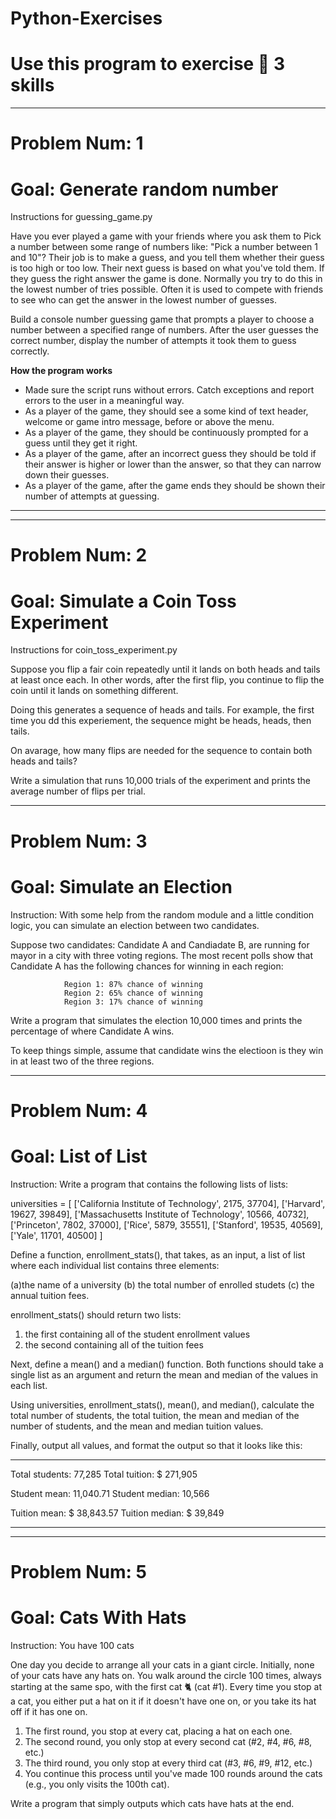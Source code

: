 # Python-Exercises
# Use this program to exercise 🐍  3 skills 

-----------------------------------------------------------------------------------------------------------------------
# Problem Num: 1

# Goal: Generate random number

Instructions for guessing_game.py

Have you ever played a game with your friends where you ask them to Pick a number between some range of numbers like: "Pick a number between 1 and 10"? Their job is to make a guess, and you tell them whether their guess is too high or too low. Their next guess is based on what you've told them. If they guess the right answer the game is done. Normally you try to do this in the lowest number of tries possible. Often it is used to compete with friends to see who can get the answer in the lowest number of guesses.

Build a console number guessing game that prompts a player to choose a number between a specified range of numbers. After the user guesses the correct number, display the number of attempts it took them to guess correctly.

**How the program works**
* Made sure the script runs without errors. Catch exceptions and report errors to the user in a meaningful way.
* As a player of the game, they should see a some kind of text header, welcome or game intro message, before or above the menu.
* As a player of the game, they should be continuously prompted for a guess until they get it right.
* As a player of the game, after an incorrect guess they should be told if their answer is higher or lower than the answer, so that they can narrow down their guesses.
* As a player of the game, after the game ends they should be shown their number of attempts at guessing.
-----------------------------------------------------------------------------------------------------------------------







-----------------------------------------------------------------------------------------------------------------------
# Problem Num: 2

# Goal: Simulate a Coin Toss Experiment

Instructions for coin_toss_experiment.py

Suppose you flip a fair coin repeatedly until it lands on both heads and tails at least once each. In other words, after the first flip, you continue to flip the coin until it lands on something different.

Doing this generates a sequence of heads and tails. For example, the first time you dd this experiement, the sequence might be heads, heads, then tails.

On avarage, how many flips are needed for the sequence to contain both heads and tails?

Write a simulation that runs 10,000 trials of the experiment and prints the average number of flips per trial.



-----------------------------------------------------------------------------------------------------------------------
# Problem Num: 3

# Goal: Simulate an Election

Instruction: With some help from the random module and a little condition logic, you can simulate an election between two candidates.

Suppose two candidates: Candidate A and Candiadate B, are running for mayor in a city with three voting regions. The most recent polls show that Candidate A has the following chances for winning in each region:

                Region 1: 87% chance of winning
                Region 2: 65% chance of winning
                Region 3: 17% chance of winning
Write a program that simulates the election 10,000 times and prints the percentage of where Candidate A wins.

To keep things simple, assume that candidate wins the electioon is they win in at least two of the three regions.



-----------------------------------------------------------------------------------------------------------------------
# Problem Num: 4

# Goal: List of List

Instruction: Write a program that contains the following lists of lists:

universities = [
    ['California Institute of Technology', 2175, 37704],
    ['Harvard', 19627, 39849],
    ['Massachusetts Institute of Technology', 10566, 40732],
    ['Princeton', 7802, 37000],
    ['Rice', 5879, 35551],
    ['Stanford', 19535, 40569],
    ['Yale', 11701, 40500]
]

Define a function, enrollment_stats(), that takes, as an input, a list of list where each individual list contains 
three elements: 

(a)the name of a university
(b) the total number of enrolled studets
(c) the annual tuition fees.

enrollment_stats() should return two lists: 
1. the first containing all of the student enrollment values
2. the second containing all of the tuition fees

Next, define a mean() and a median() function. Both functions should take a single list as an argument and return 
the mean and median of the values in each list.

Using universities, enrollment_stats(), mean(), and median(), calculate the total number of students, the total tuition,
the mean and median of the number of students, and the mean and median tuition values.

Finally, output all values, and format the output so that it looks like this:

******************************
Total students:   77,285
Total tuition:  $ 271,905

Student mean:     11,040.71
Student median:   10,566

Tuition mean:   $ 38,843.57
Tuition median: $ 39,849
******************************



-----------------------------------------------------------------------------------------------------------------------
# Problem Num: 5

# Goal: Cats With Hats

Instruction: You have 100 cats

One day you decide to arrange all your cats in a giant circle. Initially, none of your cats have any hats on. 
You walk around the circle 100 times, always starting at the same spo, with the first cat 🐈  (cat #1). Every
time you stop at a cat, you either put a hat on it if it doesn't have one on, or you take its hat off if it has 
one on. 

1. The first round, you stop at every cat, placing a hat on each one.
2. The second round, you only stop at every second cat (#2, #4, #6, #8, etc.)
3. The third round, you only stop at every third cat (#3, #6, #9, #12, etc.)
4. You continue this process until you've made 100 rounds around the cats (e.g., you only visits the 100th cat).

Write a program that simply outputs which cats have hats at the end.







